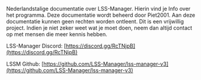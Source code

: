 Nederlandstalige documentatie over LSS-Manager. 
Hierin vind je Info over het programma.
Deze documentatie wordt beheerd door Piet2001.
Aan deze documentatie kunnen geen rechten worden ontleent. Dit is een vrijwillig project.
Indien je niet zeker weet wat je moet doen, neem dan altijd contact op met mensen die meer kennis hebben.

LSS-Manager Discord:
[https://discord.gg/RcTNjpB](https://discord.gg/RcTNjpB)

LSSM Github:
[https://github.com/LSS-Manager/lss-manager-v3](https://github.com/LSS-Manager/lss-manager-v3)
